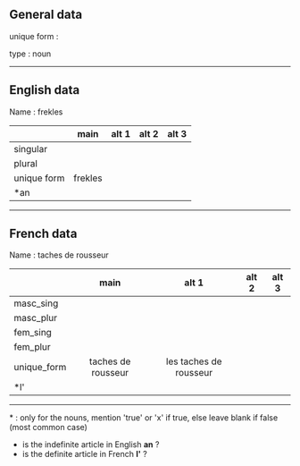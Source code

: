 ## General data

unique form :

type : noun

---

## English data

Name : frekles

|             |  main   | alt 1 | alt 2 | alt 3 |
| :---------- | :-----: | :---: | :---: | ----- |
| singular    |         |       |       |       |
| plural      |         |       |       |       |
| unique form | frekles |       |       |       |
| \*an        |         |       |       |       |

---

## French data

Name : taches de rousseur

|             |        main        |         alt 1          | alt 2 | alt 3 |
| :---------- | :----------------: | :--------------------: | :---: | :---: |
| masc_sing   |                    |                        |       |       |
| masc_plur   |                    |                        |       |       |
| fem_sing    |                    |                        |       |       |
| fem_plur    |                    |                        |       |       |
| unique_form | taches de rousseur | les taches de rousseur |       |       |
| \*l'        |                    |                        |       |       |

---

\* : only for the nouns, mention 'true' or 'x' if true, else leave blank if false (most common case)

- is the indefinite article in English **an** ?
- is the definite article in French **l'** ?
